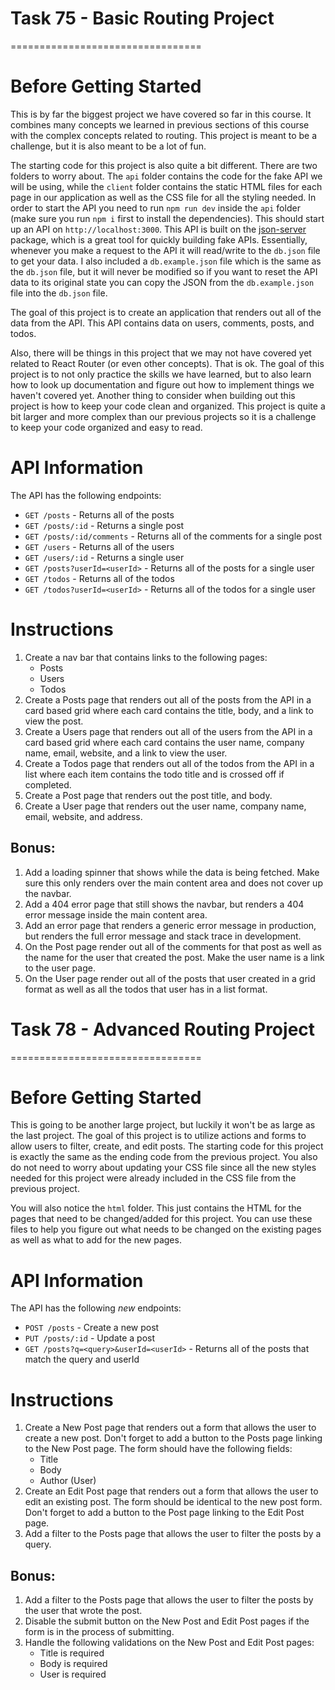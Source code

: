 # Task 75 - Basic Routing Project
=================================
# Before Getting Started

This is by far the biggest project we have covered so far in this course. It combines many concepts we learned in previous sections of this course with the complex concepts related to routing. This project is meant to be a challenge, but it is also meant to be a lot of fun.

The starting code for this project is also quite a bit different. There are two folders to worry about. The `api` folder contains the code for the fake API we will be using, while the `client` folder contains the static HTML files for each page in our application as well as the CSS file for all the styling needed. In order to start the API you need to run `npm run dev` inside the `api` folder (make sure you run `npm i` first to install the dependencies). This should start up an API on `http://localhost:3000`. This API is built on the [json-server](https://www.npmjs.com/package/json-server) package, which is a great tool for quickly building fake APIs. Essentially, whenever you make a request to the API it will read/write to the `db.json` file to get your data. I also included a `db.example.json` file which is the same as the `db.json` file, but it will never be modified so if you want to reset the API data to its original state you can copy the JSON from the `db.example.json` file into the `db.json` file.

The goal of this project is to create an application that renders out all of the data from the API. This API contains data on users, comments, posts, and todos.

Also, there will be things in this project that we may not have covered yet related to React Router (or even other concepts). That is ok. The goal of this project is to not only practice the skills we have learned, but to also learn how to look up documentation and figure out how to implement things we haven't covered yet. Another thing to consider when building out this project is how to keep your code clean and organized. This project is quite a bit larger and more complex than our previous projects so it is a challenge to keep your code organized and easy to read.

# API Information

The API has the following endpoints:

- `GET /posts` - Returns all of the posts
- `GET /posts/:id` - Returns a single post
- `GET /posts/:id/comments` - Returns all of the comments for a single post
- `GET /users` - Returns all of the users
- `GET /users/:id` - Returns a single user
- `GET /posts?userId=<userId>` - Returns all of the posts for a single user
- `GET /todos` - Returns all of the todos
- `GET /todos?userId=<userId>` - Returns all of the todos for a single user

# Instructions

1. Create a nav bar that contains links to the following pages:
   - Posts
   - Users
   - Todos
2. Create a Posts page that renders out all of the posts from the API in a card based grid where each card contains the title, body, and a link to view the post.
3. Create a Users page that renders out all of the users from the API in a card based grid where each card contains the user name, company name, email, website, and a link to view the user.
4. Create a Todos page that renders out all of the todos from the API in a list where each item contains the todo title and is crossed off if completed.
5. Create a Post page that renders out the post title, and body.
6. Create a User page that renders out the user name, company name, email, website, and address.

## Bonus:

1. Add a loading spinner that shows while the data is being fetched. Make sure this only renders over the main content area and does not cover up the navbar.
2. Add a 404 error page that still shows the navbar, but renders a 404 error message inside the main content area.
3. Add an error page that renders a generic error message in production, but renders the full error message and stack trace in development.
4. On the Post page render out all of the comments for that post as well as the name for the user that created the post. Make the user name is a link to the user page.
5. On the User page render out all of the posts that user created in a grid format as well as all the todos that user has in a list format.


# Task 78 - Advanced Routing Project
=================================
# Before Getting Started

This is going to be another large project, but luckily it won't be as large as the last project. The goal of this project is to utilize actions and forms to allow users to filter, create, and edit posts. The starting code for this project is exactly the same as the ending code from the previous project. You also do not need to worry about updating your CSS file since all the new styles needed for this project were already included in the CSS file from the previous project.

You will also notice the `html` folder. This just contains the HTML for the pages that need to be changed/added for this project. You can use these files to help you figure out what needs to be changed on the existing pages as well as what to add for the new pages.

# API Information

The API has the following _new_ endpoints:

- `POST /posts` - Create a new post
- `PUT /posts/:id` - Update a post
- `GET /posts?q=<query>&userId=<userId>` - Returns all of the posts that match the query and userId

# Instructions

1. Create a New Post page that renders out a form that allows the user to create a new post. Don't forget to add a button to the Posts page linking to the New Post page. The form should have the following fields:
   - Title
   - Body
   - Author (User)
2. Create an Edit Post page that renders out a form that allows the user to edit an existing post. The form should be identical to the new post form. Don't forget to add a button to the Post page linking to the Edit Post page.
3. Add a filter to the Posts page that allows the user to filter the posts by a query.

## Bonus:

1. Add a filter to the Posts page that allows the user to filter the posts by the user that wrote the post.
2. Disable the submit button on the New Post and Edit Post pages if the form is in the process of submitting.
3. Handle the following validations on the New Post and Edit Post pages:
   - Title is required
   - Body is required
   - User is required
